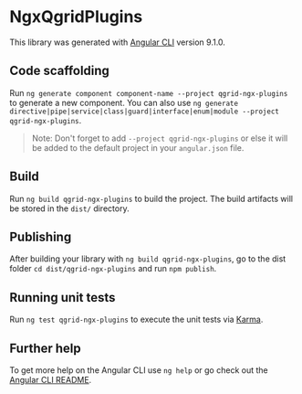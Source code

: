 # NgxQgridPlugins

This library was generated with [Angular CLI](https://github.com/angular/angular-cli) version 9.1.0.

## Code scaffolding

Run `ng generate component component-name --project qgrid-ngx-plugins` to generate a new component. You can also use `ng generate directive|pipe|service|class|guard|interface|enum|module --project qgrid-ngx-plugins`.
> Note: Don't forget to add `--project qgrid-ngx-plugins` or else it will be added to the default project in your `angular.json` file. 

## Build

Run `ng build qgrid-ngx-plugins` to build the project. The build artifacts will be stored in the `dist/` directory.

## Publishing

After building your library with `ng build qgrid-ngx-plugins`, go to the dist folder `cd dist/qgrid-ngx-plugins` and run `npm publish`.

## Running unit tests

Run `ng test qgrid-ngx-plugins` to execute the unit tests via [Karma](https://karma-runner.github.io).

## Further help

To get more help on the Angular CLI use `ng help` or go check out the [Angular CLI README](https://github.com/angular/angular-cli/blob/master/README.md).
